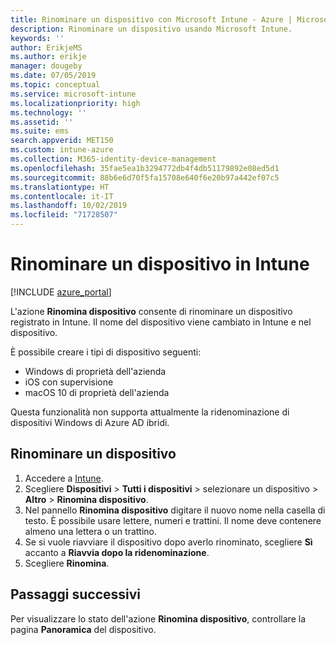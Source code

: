 ```yaml
---
title: Rinominare un dispositivo con Microsoft Intune - Azure | Microsoft Docs
description: Rinominare un dispositivo usando Microsoft Intune.
keywords: ''
author: ErikjeMS
ms.author: erikje
manager: dougeby
ms.date: 07/05/2019
ms.topic: conceptual
ms.service: microsoft-intune
ms.localizationpriority: high
ms.technology: ''
ms.assetid: ''
ms.suite: ems
search.appverid: MET150
ms.custom: intune-azure
ms.collection: M365-identity-device-management
ms.openlocfilehash: 35fae5ea1b3294772db4f4db51179892e08ed5d1
ms.sourcegitcommit: 88b6e6d70f5fa15708e640f6e20b97a442ef07c5
ms.translationtype: HT
ms.contentlocale: it-IT
ms.lasthandoff: 10/02/2019
ms.locfileid: "71728507"
---
```

# <a name="rename-a-device-in-intune"></a>Rinominare un dispositivo in Intune


[!INCLUDE [azure_portal](../includes/azure_portal.md)]

L'azione **Rinomina dispositivo** consente di rinominare un dispositivo registrato in Intune. Il nome del dispositivo viene cambiato in Intune e nel dispositivo.

È possibile creare i tipi di dispositivo seguenti:
- Windows di proprietà dell'azienda 
- iOS con supervisione
- macOS 10 di proprietà dell'azienda

Questa funzionalità non supporta attualmente la ridenominazione di dispositivi Windows di Azure AD ibridi.

## <a name="rename-a-device"></a>Rinominare un dispositivo

1. Accedere a [Intune](https://go.microsoft.com/fwlink/?linkid=2090973).
3. Scegliere **Dispositivi** > **Tutti i dispositivi** > selezionare un dispositivo > **Altro** > **Rinomina dispositivo**.
4. Nel pannello **Rinomina dispositivo** digitare il nuovo nome nella casella di testo. È possibile usare lettere, numeri e trattini. Il nome deve contenere almeno una lettera o un trattino.
5. Se si vuole riavviare il dispositivo dopo averlo rinominato, scegliere **Sì** accanto a **Riavvia dopo la ridenominazione**.
6. Scegliere **Rinomina**.



## <a name="next-steps"></a>Passaggi successivi

Per visualizzare lo stato dell'azione **Rinomina dispositivo**, controllare la pagina **Panoramica** del dispositivo.
